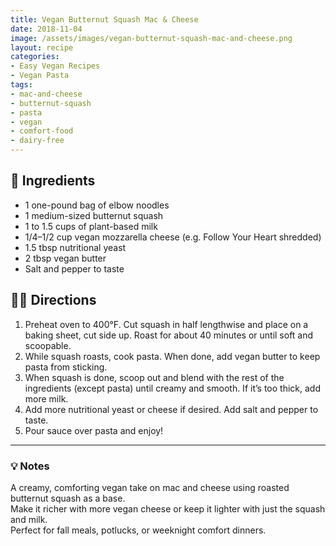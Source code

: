 ```yaml
---
title: Vegan Butternut Squash Mac & Cheese
date: 2018-11-04
image: /assets/images/vegan-butternut-squash-mac-and-cheese.png
layout: recipe
categories:
- Easy Vegan Recipes
- Vegan Pasta
tags:
- mac-and-cheese
- butternut-squash
- pasta
- vegan
- comfort-food
- dairy-free
---
```


## 🧾 Ingredients

- 1 one-pound bag of elbow noodles
- 1 medium-sized butternut squash
- 1 to 1.5 cups of plant-based milk
- 1/4–1/2 cup vegan mozzarella cheese (e.g. Follow Your Heart shredded)
- 1.5 tbsp nutritional yeast
- 2 tbsp vegan butter
- Salt and pepper to taste

## 👩‍🍳 Directions

1. Preheat oven to 400°F. Cut squash in half lengthwise and place on a baking sheet, cut side up. Roast for about 40 minutes or until soft and scoopable.
2. While squash roasts, cook pasta. When done, add vegan butter to keep pasta from sticking.
3. When squash is done, scoop out and blend with the rest of the ingredients (except pasta) until creamy and smooth. If it’s too thick, add more milk.
4. Add more nutritional yeast or cheese if desired. Add salt and pepper to taste.
5. Pour sauce over pasta and enjoy!


---

### 💡 Notes

A creamy, comforting vegan take on mac and cheese using roasted butternut squash as a base.  
Make it richer with more vegan cheese or keep it lighter with just the squash and milk.  
Perfect for fall meals, potlucks, or weeknight comfort dinners.

